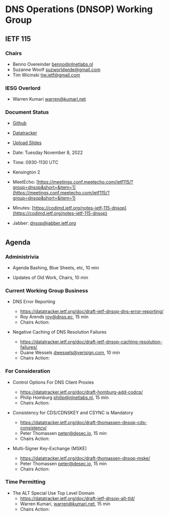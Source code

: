 
# DNS Operations (DNSOP) Working Group
## IETF 115


### Chairs
* Benno Overeinder [benno@nlnetlabs.nl](benno@nlnetlabs.nl)
* Suzanne Woolf [suzworldwide@gmail.com](suzworldwide@gmail.com)
* Tim Wicinski [tjw.ietf@gmail.com](tjw.ietf@gmail.com)

### IESG Overlord
* Warren Kumari [warren@kumari.net](warren@kumari.net)

### Document Status
* [Github](https://github.com/ietf-wg-dnsop/wg-materials/blob/main/dnsop-document-status.md)
* [Datatracker](https://datatracker.ietf.org/wg/dnsop/documents/)

* [Upload Slides](https://datatracker.ietf.org/meeting/115/session/dnsop)


* Date: Tuesday November 8, 2022
* Time: 0930-1130 UTC
* Kensington 2
* MeetEcho: [https://meetings.conf.meetecho.com/ietf115/?group=dnsop&short=&item=1](https://meetings.conf.meetecho.com/ietf115/?group=dnsop&short=&item=1)
* Minutes: [https://codimd.ietf.org/notes-ietf-115-dnsop](https://codimd.ietf.org/notes-ietf-115-dnsop)

* Jabber:  [dnsop@jabber.ietf.org](dnsop@jabber.ietf.org)


#
## Agenda

### Administrivia

* Agenda Bashing, Blue Sheets, etc,  10 min

* Updates of Old Work, Chairs, 10 min

### Current Working Group Business

*   DNS Error Reporting
    - https://datatracker.ietf.org/doc/draft-ietf-dnsop-dns-error-reporting/
    - Roy Arends <roy@dnss.ec>, 15 min
    - Chairs Action:

*   Negative Caching of DNS Resolution Failures
    - https://datatracker.ietf.org/doc/draft-ietf-dnsop-caching-resolution-failures/
    - Duane Wessels dwessels@verisign.com, 10 min
    - Chairs Action:

### For Consideration

*   Control Options For DNS Client Proxies
    - https://datatracker.ietf.org/doc/draft-homburg-add-codcp/
    - Philip Homburg philip@nlnetlabs.nl, 15 min
    - Chairs Action:

*   Consistency for CDS/CDNSKEY and CSYNC is Mandatory
    - https://datatracker.ietf.org/doc/draft-thomassen-dnsop-cds-consistency/
    - Peter Thomassen <peter@desec.io>, 15 min
    - Chairs Action:

*   Multi-Signer Key-Exchange (MSKE)
    - https://datatracker.ietf.org/doc/draft-thomassen-dnsop-mske/
    - Peter Thomassen <peter@desec.io>, 15 min
    - Chairs Action:

### Time Permitting

*   The ALT Special Use Top Level Domain
    - https://datatracker.ietf.org/doc/draft-ietf-dnsop-alt-tld/
    - Warren Kumari, warren@kumari.net, 15 min
    - Chairs Action:
